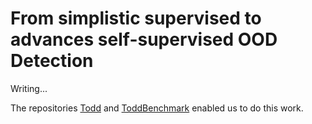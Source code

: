 
# From simplistic supervised to advances self-supervised OOD Detection

Writing...

The repositories [Todd](https://github.com/icannos/Todd) and [ToddBenchmark](https://github.com/icannos/ToddBenchmark) enabled us to do this work. 

